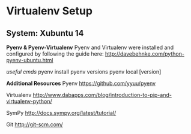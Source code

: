 Virtualenv Setup
============================

**System:** Xubuntu 14
----------------------------

**Pyenv & Pyenv-Virtualenv**
Pyenv and Virtualenv were installed and configured by following the guide here:
http://davebehnke.com/python-pyenv-ubuntu.html

*useful cmds*
    pyenv install
    pyenv versions
    pyenv local [version]



**Additional Resources**
Pyenv
https://github.com/yyuu/pyenv

Virtualenv
http://www.dabapps.com/blog/introduction-to-pip-and-virtualenv-python/

SymPy
http://docs.sympy.org/latest/tutorial/

Git
http://git-scm.com/
